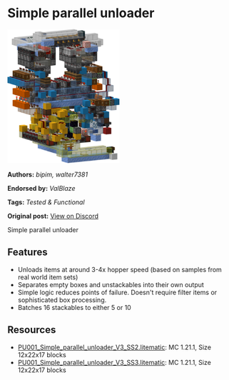 # Simple parallel unloader
<img alt="simple_parallel_unloader_v3.png" src="images/simple_parallel_unloader_v3.png?raw=1" height="300px">

**Authors:** *bipim, walter7381*

**Endorsed by:** *ValBlaze*

**Tags:** *Tested & Functional*

**Original post:** [View on Discord](https://discord.com/channels/1375556143186837695/1388318262839742555)

Simple parallel unloader
## Features
- Unloads items at around 3-4x hopper speed (based on samples from real world item sets)
- Separates empty boxes and unstackables into their own output
- Simple logic reduces points of failure. Doesn't require filter items or sophisticated box processing.
- Batches 16 stackables to either 5 or 10

## Resources
- [PU001_Simple_parallel_unloader_V3_SS2.litematic](attachments/PU001_Simple_parallel_unloader_V3_SS2.litematic): MC 1.21.1, Size 12x22x17 blocks
- [PU001_Simple_parallel_unloader_V3_SS3.litematic](attachments/PU001_Simple_parallel_unloader_V3_SS3.litematic): MC 1.21.1, Size 12x22x17 blocks
